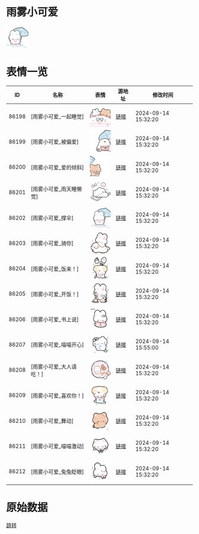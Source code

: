 # 雨雾小可爱

<img src="./cover.png" height="60" alt="cover" />

# 表情一览

|ID|名称|表情|源地址|修改时间|
|----|----|----|----|----|
|86198|[雨雾小可爱_一起睡觉]|<img src="./pic/086198_%5B雨雾小可爱_一起睡觉%5D.png" height="60" alt="一起睡觉"/>|[链接](https://i0.hdslb.com/bfs/garb/5dae24a3f1265d663c35e622176770702ae0c9f9.png)|2024-09-14 15:32:20|
|86199|[雨雾小可爱_被偏爱]|<img src="./pic/086199_%5B雨雾小可爱_被偏爱%5D.png" height="60" alt="被偏爱"/>|[链接](https://i0.hdslb.com/bfs/garb/70321f1456a0b5865d1d25a3f41e97d1296cc7fa.png)|2024-09-14 15:32:20|
|86200|[雨雾小可爱_爱的倾斜]|<img src="./pic/086200_%5B雨雾小可爱_爱的倾斜%5D.png" height="60" alt="爱的倾斜"/>|[链接](https://i0.hdslb.com/bfs/garb/eee1a8a5212a1c79d075a7d1b87c5e3ef4529a3a.png)|2024-09-14 15:32:20|
|86201|[雨雾小可爱_雨天睡懒觉]|<img src="./pic/086201_%5B雨雾小可爱_雨天睡懒觉%5D.png" height="60" alt="雨天睡懒觉"/>|[链接](https://i0.hdslb.com/bfs/garb/ad9a9bfbde717efb3d25e1239fe300eb4eab8bf0.png)|2024-09-14 15:32:20|
|86202|[雨雾小可爱_撑伞]|<img src="./pic/086202_%5B雨雾小可爱_撑伞%5D.png" height="60" alt="撑伞"/>|[链接](https://i0.hdslb.com/bfs/garb/334b59f1667c3e5cdb9e00f306c3928ceb453bbc.png)|2024-09-14 15:32:20|
|86203|[雨雾小可爱_骑你]|<img src="./pic/086203_%5B雨雾小可爱_骑你%5D.png" height="60" alt="骑你"/>|[链接](https://i0.hdslb.com/bfs/garb/b6b4a68027f9555e92ce3161cde1459dc1885510.png)|2024-09-14 15:32:20|
|86204|[雨雾小可爱_饭来！]|<img src="./pic/086204_%5B雨雾小可爱_饭来！%5D.png" height="60" alt="饭来！"/>|[链接](https://i0.hdslb.com/bfs/garb/bad379314ce8a4e09d3102a9c749c4e6738b8ff3.png)|2024-09-14 15:32:20|
|86205|[雨雾小可爱_开饭！]|<img src="./pic/086205_%5B雨雾小可爱_开饭！%5D.png" height="60" alt="开饭！"/>|[链接](https://i0.hdslb.com/bfs/garb/4ee09060277c50a4df5ebb1223d22199384ff36e.png)|2024-09-14 15:32:20|
|86206|[雨雾小可爱_书上说]|<img src="./pic/086206_%5B雨雾小可爱_书上说%5D.png" height="60" alt="书上说"/>|[链接](https://i0.hdslb.com/bfs/garb/afaf8646f08e4d923a5cdc324a49def6747d27af.png)|2024-09-14 15:32:20|
|86207|[雨雾小可爱_喵喵开心]|<img src="./pic/086207_%5B雨雾小可爱_喵喵开心%5D.png" height="60" alt="喵喵开心"/>|[链接](https://i0.hdslb.com/bfs/garb/9967ae93c50fb4024407022432c7729e46d1b0ff.png)|2024-09-14 15:55:00|
|86208|[雨雾小可爱_大人请吃！]|<img src="./pic/086208_%5B雨雾小可爱_大人请吃！%5D.png" height="60" alt="大人请吃！"/>|[链接](https://i0.hdslb.com/bfs/garb/6b74d1cbcf0800f680c6e4494aad223c338eaa46.png)|2024-09-14 15:32:20|
|86209|[雨雾小可爱_喜欢你！]|<img src="./pic/086209_%5B雨雾小可爱_喜欢你！%5D.png" height="60" alt="喜欢你！"/>|[链接](https://i0.hdslb.com/bfs/garb/bc4239137104ea920b97f12840429174e7ea9794.png)|2024-09-14 15:32:20|
|86210|[雨雾小可爱_舞动]|<img src="./pic/086210_%5B雨雾小可爱_舞动%5D.png" height="60" alt="舞动"/>|[链接](https://i0.hdslb.com/bfs/garb/e4e026d1343a4ae36ec00943650e8b1160caa130.png)|2024-09-14 15:32:20|
|86211|[雨雾小可爱_喵喵激动]|<img src="./pic/086211_%5B雨雾小可爱_喵喵激动%5D.png" height="60" alt="喵喵激动"/>|[链接](https://i0.hdslb.com/bfs/garb/0a1bd150ff755bec9925ed3766492c6133b3e79c.png)|2024-09-14 15:32:20|
|86212|[雨雾小可爱_兔兔眨眼]|<img src="./pic/086212_%5B雨雾小可爱_兔兔眨眼%5D.png" height="60" alt="兔兔眨眼"/>|[链接](https://i0.hdslb.com/bfs/garb/e214218f7ba8f71a565ee4a582b96707fa078f53.png)|2024-09-14 15:32:20|

# 原始数据

[跳转](./raw.json)

